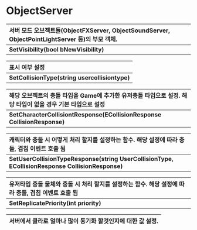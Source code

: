 # **ObjectServer**

| **서버 모드 오브젝트들(ObjectFXServer, ObjectSoundServer, ObjectPointLightServer 등)의 부모 객체.** |
| :--- |
| **SetVisibility(bool bNewVisibility)** |

| **표시 여부 설정** |
| :--- |
| **SetCollisionType(string usercollisiontype)** |

| **해당 오브젝트의 충돌 타입을 Game에 추가한 유저충돌 타입으로 설정. 해당 타입이 없을 경우 기본 타입으로 설정** |
| :--- |
| **SetCharacterCollisiontResponse(ECollisionResponse CollisionResponse)** |

| **캐릭터와 충돌 시 어떻게 처리 할지를 설정하는 함수. 해당 설정에 따라 충돌, 겹칩 이벤트 호출 됨** |
| :--- |
| **SetUserCollisionTypeResponse(string UserCollisionType, ECollisionResponse CollisionResponse)** |

| **유저타입 충돌 물체와 충돌 시 처리 할지를 설정하는 함수. 해당 설정에 따라 충돌, 겹칩 이벤트 호출 됨** |
| :--- |
| **SetReplicatePriority(int priority)** |

| **서버에서 클라로 얼마나 많이 동기화 할것인지에 대한 값 설정.** |
| :--- |
